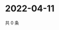 # 2022-04-11

共 0 条

<!-- BEGIN WEIBO -->
<!-- 最后更新时间 Mon Apr 11 2022 04:15:51 GMT+0800 (China Standard Time) -->

<!-- END WEIBO -->
